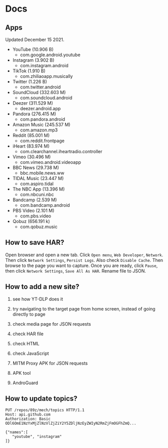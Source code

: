 # Docs

## Apps

Updated December 15 2021.

- YouTube (10.906 B)
   - com.google.android.youtube
- Instagram (3.902 B)
   - com.instagram.android
- TikTok (1.910 B)
   - com.zhiliaoapp.musically
- Twitter (1.226 B)
   - com.twitter.android
- SoundCloud (332.603 M)
   - com.soundcloud.android
- Deezer (311.529 M)
   - deezer.android.app
- Pandora (276.415 M)
   - com.pandora.android
- Amazon Music (245.537 M)
   - com.amazon.mp3
- Reddit (85.001 M)
   - com.reddit.frontpage
- iHeart (83.974 M)
   - com.clearchannel.iheartradio.controller
- Vimeo (30.496 M)
   - com.vimeo.android.videoapp
- BBC News (29.738 M)
   - bbc.mobile.news.ww
- TIDAL Music (23.447 M)
   - com.aspiro.tidal
- The NBC App (13.396 M)
   - com.nbcuni.nbc
- Bandcamp (2.539 M)
   - com.bandcamp.android
- PBS Video (2.101 M)
   - com.pbs.video
- Qobuz (656.191 k)
   - com.qobuz.music

## How to save HAR?

Open browser and open a new tab. Click `Open menu`, `Web Developer`, `Network`.
Then click `Network Settings`, `Persist Logs`. Also check `Disable Cache`. Then
browse to the page you want to capture. Once you are ready, click `Pause`, then
click `Network Settings`, `Save All As HAR`. Rename file to JSON.

## How to add a new site?

1. see how YT-DLP does it

2. try navigating to the target page from home screen, instead of going directly
   to page

3. check media page for JSON requests
4. check HAR file
5. check HTML
6. check JavaScript
7. MITM Proxy APK for JSON requests
8. APK tool
9. AndroGuard

## How to update topics?

~~~
PUT /repos/89z/mech/topics HTTP/1.1
Host: api.github.com
Authorization: Basic ODl6OmE1NzYxMjZlNzVlZjZiY2Y5ZDljNzEyZWIyN2RmZjFmOGFhZmQ...

{"names":[
   "youtube", "instagram"
]}
~~~
